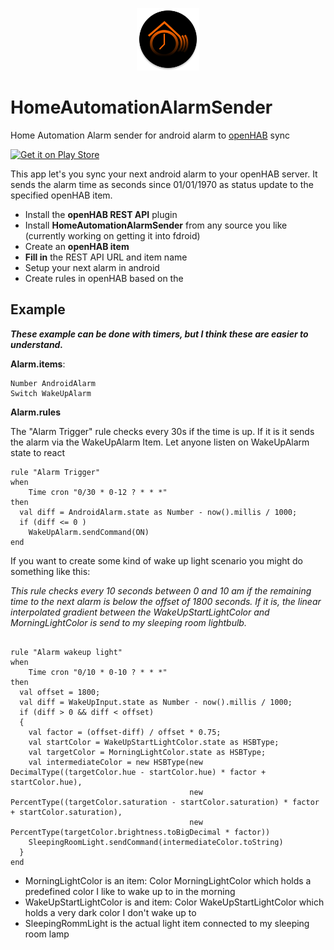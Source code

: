 <p align=center>
  <img alt="Logo" src="fastlane/metadata/android/en-US/images/icon.png" width="100"/>
</p>

# HomeAutomationAlarmSender
Home Automation Alarm sender for android alarm to [openHAB](https://openhab.org) sync

<a href="https://play.google.com/store/apps/details?id=net.kahlenberger.eberhard.haas"><img src="https://play.google.com/intl/en_us/badges/images/generic/en_badge_web_generic.png" alt="Get it on Play Store" height="80"></a>

This app let's you sync your next android alarm to your openHAB server. It sends the alarm time as seconds since 01/01/1970 as status update to the specified openHAB item.

- Install the **openHAB REST API** plugin
- Install **HomeAutomationAlarmSender** from any source you like (currently working on getting it into fdroid)
- Create an **openHAB item**
- **Fill in** the REST API URL and item name
- Setup your next alarm in android
- Create rules in openHAB based on the 


## Example
***These example can be done with timers, but I think these are easier to understand.***

**Alarm.items**:
```
Number AndroidAlarm
Switch WakeUpAlarm
``` 

**Alarm.rules**

The "Alarm Trigger" rule checks every 30s if the time is up. If it is it sends the alarm via the WakeUpAlarm Item. 
Let anyone listen on WakeUpAlarm state to react

```
rule "Alarm Trigger"
when
	Time cron "0/30 * 0-12 ? * * *"
then
  val diff = AndroidAlarm.state as Number - now().millis / 1000;
  if (diff <= 0 )
    WakeUpAlarm.sendCommand(ON)        
end
``` 
If you want to create some kind of wake up light scenario you might do something like this:

_This rule checks every 10 seconds between 0 and 10 am if the remaining time to the next alarm is below the offset of 1800 seconds. If it is, the linear interpolated gradient between the WakeUpStartLightColor and MorningLightColor is send to my sleeping room lightbulb._

```

rule "Alarm wakeup light"
when
	Time cron "0/10 * 0-10 ? * * *"
then
  val offset = 1800;
  val diff = WakeUpInput.state as Number - now().millis / 1000;
  if (diff > 0 && diff < offset)
  {
    val factor = (offset-diff) / offset * 0.75;
    val startColor = WakeUpStartLightColor.state as HSBType;
    val targetColor = MorningLightColor.state as HSBType;
    val intermediateColor = new HSBType(new DecimalType((targetColor.hue - startColor.hue) * factor + startColor.hue),                                                    
                                        new PercentType((targetColor.saturation - startColor.saturation) * factor + startColor.saturation),
                                        new PercentType(targetColor.brightness.toBigDecimal * factor))
    SleepingRoomLight.sendCommand(intermediateColor.toString)
  }
end

```
- MorningLightColor is an item: Color MorningLightColor which holds a predefined color I like to wake up to in the morning
- WakeUpStartLightColor is and item: Color WakeUpStartLightColor which holds a very dark color I don't wake up to
- SleepingRommLight is the actual light item connected to my sleeping room lamp


